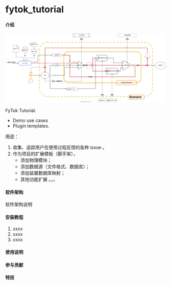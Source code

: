 # fytok_tutorial

#### 介绍
![Image](docs/figures/FyTok.svg "FyTok")

FyTok Tutorial.
 - Demo use cases 
 - Plugin templates.

用途：

1. 收集、追踪用户在使用过程反馈的各种 issue 。
2. 作为项目的扩展模板（脚手架），
    - 添加物理模块；
    - 添加数据源（文件格式、数据库）；
    - 添加装置数据库映射；
    - 其他功能扩展 。。。

#### 软件架构
软件架构说明


#### 安装教程

1.  xxxx
2.  xxxx
3.  xxxx

#### 使用说明


#### 参与贡献



#### 特技
 
